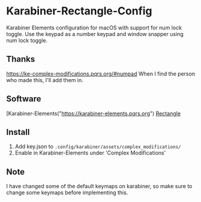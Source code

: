 # Karabiner-Rectangle-Config
Karabiner Elements configuration for macOS with support for num lock toggle. 
Use the keypad as a number keypad and window snapper using num lock toggle.

## Thanks
https://ke-complex-modifications.pqrs.org/#numpad
When I find the person who made this, I'll add them in.

## Software
[Karabiner-Elements("https://karabiner-elements.pqrs.org")
[Rectangle]("https://rectangleapp.com")

## Install
1. Add key.json to `.config/karabiner/assets/complex_modifications/`
2. Enable in Karabiner-Elements under 'Complex Modifications'

## Note
I have changed some of the default keymaps on karabiner, so make sure to change some keymaps before implementing this.
